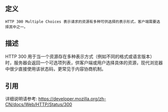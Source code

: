 ## 定义

```
HTTP 300 Multiple Choices 表示请求的资源有多种可供选择的表示形式，客户端需要选择其中之一。
```

## 描述

HTTP 300 用于当一个资源存在多种表示方式（例如不同的格式或语言版本）时，服务器会返回一个可选项列表，供客户端或用户选择具体的资源，现代浏览器中很少直接使用该状态码，更常见于内容协商机制。

## 引用

详细说明请参考: https://developer.mozilla.org/zh-CN/docs/Web/HTTP/Status/300